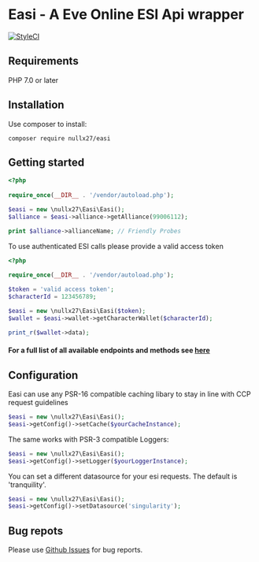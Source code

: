 # Easi - A Eve Online ESI Api wrapper 

<a href="https://styleci.io/repos/86077357"><img src="https://styleci.io/repos/86077357/shield" alt="StyleCI"></a>

## Requirements
PHP 7.0 or later

## Installation

Use composer to install:

```
composer require nullx27/easi
```

## Getting started

```php
<?php
   
require_once(__DIR__ . '/vendor/autoload.php');

$easi = new \nullx27\Easi\Easi();
$alliance = $easi->alliance->getAlliance(99006112);

print $alliance->allianceName; // Friendly Probes
```

To use authenticated ESI calls please provide a valid access token

```php
<?php
   
require_once(__DIR__ . '/vendor/autoload.php');

$token = 'valid access token';
$characterId = 123456789;

$easi = new \nullx27\Easi\Easi($token);
$wallet = $easi->wallet->getCharacterWallet($characterId);

print_r($wallet->data);
```

#### For a full list of all available endpoints and methods see [here](https://nullx27.github.io/easi/namespace-nullx27.Easi.Api.Endpoints.html)

## Configuration

Easi can use any PSR-16 compatible caching libary to stay in line with CCP request guidelines

```php
$easi = new \nullx27\Easi\Easi();
$easi->getConfig()->setCache($yourCacheInstance);
```

The same works with PSR-3 compatible Loggers:

```php
$easi = new \nullx27\Easi\Easi();
$easi->getConfig()->setLogger($yourLoggerInstance);
```

You can set a different datasource for your esi requests. The default is 'tranquility'.

```php
$easi = new \nullx27\Easi\Easi();
$easi->getConfig()->setDatasource('singularity'); 
```

## Bug repots

Please use [Github Issues](https://github.com/nullx27/easi/issues) for bug reports.
